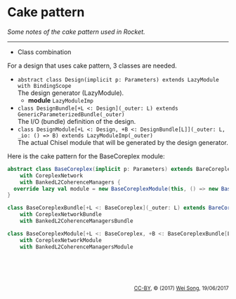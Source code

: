 Cake pattern
==========================
*Some notes of the cake pattern used in Rocket.*

***********

* Class combination

For a design that uses cake pattern, 3 classes are needed.

  * `abstract class Design(implicit p: Parameters) extends LazyModule with BindingScope`<br>
    The design generator (LazyModule).
    * **module** `LazyModuleImp`
  * `class DesignBundle[+L <: Design](_outer: L) extends GenericParameterizedBundle(_outer)`<br>
    The I/O (bundle) definition of the design.
  * `class DesignModule[+L <: Design, +B <: DesignBundle[L]](_outer: L, _io: () => B) extends LazyModuleImp(_outer)` <br>
    The actual Chisel module that will be generated by the design generator.

Here is the cake pattern for the BaseCoreplex module:

~~~scala
abstract class BaseCoreplex(implicit p: Parameters) extends BareCoreplex
    with CoreplexNetwork
    with BankedL2CoherenceManagers {
  override lazy val module = new BaseCoreplexModule(this, () => new BaseCoreplexBundle(this))
}

class BaseCoreplexBundle[+L <: BaseCoreplex](_outer: L) extends BareCoreplexBundle(_outer)
    with CoreplexNetworkBundle
    with BankedL2CoherenceManagersBundle

class BaseCoreplexModule[+L <: BaseCoreplex, +B <: BaseCoreplexBundle[L]](_outer: L, _io: () => B) extends BareCoreplexModule(_outer, _io)
    with CoreplexNetworkModule
    with BankedL2CoherenceManagersModule
~~~

<br><br><br><p align="right"><sub>[CC-BY](https://creativecommons.org/licenses/by/3.0/), &copy; (2017) [Wei Song](mailto:wsong83@gmail.com), 19/06/2017</sub></p>
